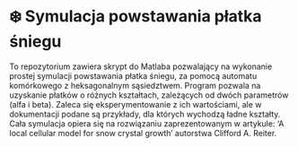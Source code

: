 # ❄️ Symulacja powstawania płatka śniegu

To repozytorium zawiera skrypt do Matlaba pozwalający na wykonanie prostej symulacji powstawania płatka śniegu, za pomocą automatu komórkowego z heksagonalnym sąsiedztwem. 
Program pozwala na uzyskanie płatków o różnych kształtach, zależących od dwóch parametrów (alfa i beta). Zaleca się eksperymentowanie z ich wartościami, ale w dokumentacji podane są przykłady, dla których wychodzą ładne kształty.
Cała symulacja opiera się na rozwiązaniu zaprezentowanym w artykule: ‘A local cellular model for snow crystal
growth’ autorstwa Clifford A. Reiter.

 

